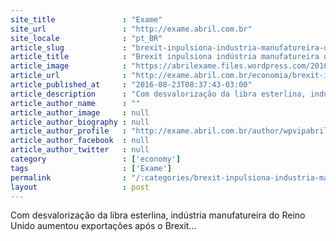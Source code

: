 ```yaml
---
site_title               : "Exame"
site_url                 : "http://exame.abril.com.br"
site_locale              : "pt_BR"
article_slug             : "brexit-inpulsiona-industria-manufatureira-do-reino-unido"
article_title            : "Brexit inpulsiona indústria manufatureira do Reino Unido"
article_image            : "https://abrilexame.files.wordpress.com/2016/09/size_960_16_9_reino-unido13.jpg?quality=70&strip=all&w=960"
article_url              : "http://exame.abril.com.br/economia/brexit-inpulsiona-industria-manufatureira-do-reino-unido/"
article_published_at     : "2016-08-23T08:37:43-03:00"
article_description      : "Com desvalorização da libra esterlina, indústria manufatureira do Reino Unido aumentou exportações após o Brexit..."
article_author_name      : ""
article_author_image     : null
article_author_biography : null
article_author_profile   : "http://exame.abril.com.br/author/wpvipabril/"
article_author_facebook  : null
article_author_twitter   : null
category                 : ['economy']
tags                     : ['Exame']
permalink                : "/:categories/brexit-inpulsiona-industria-manufatureira-do-reino-unido/"
layout                   : post
---
```


Com desvalorização da libra esterlina, indústria manufatureira do Reino Unido aumentou exportações após o Brexit...
